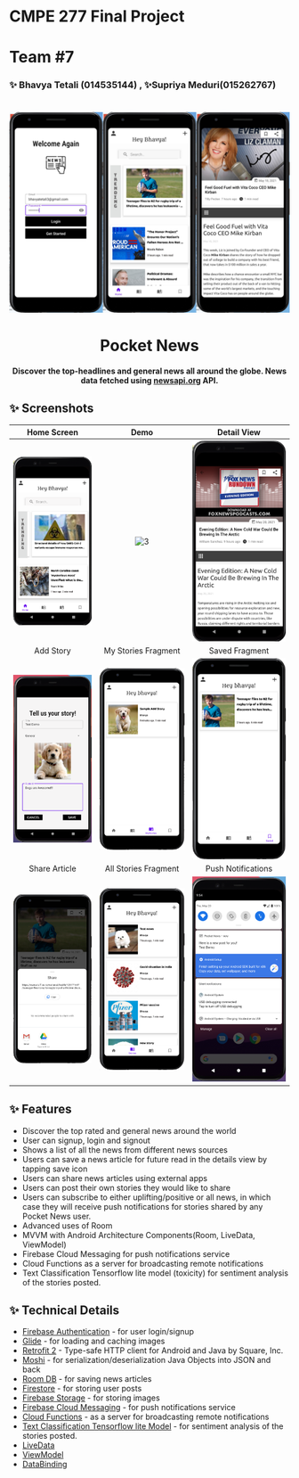 # CMPE 277 Final Project

# Team #7
### ✨ Bhavya Tetali (014535144) , ✨Supriya Meduri(015262767)
#
#
![Screen](https://github.com/supriyameduri9/AppFinalProject/blob/main/PocketNews-Screenshots/PocketNews-Merge.jpg)
<h1 align="center">Pocket News</h1>
<h4 align="center">
	Discover the top-headlines and general news all around the globe. News data fetched using <a href="https://newsapi.org/">newsapi.org</a> API.
</h4>


## ✨ Screenshots


| Home Screen | Demo |  Detail View |
|:-:|:-:|:-:|
| ![Fist](https://github.com/supriyameduri9/AppFinalProject/blob/main/PocketNews-Screenshots/HomePage.png) | ![3](https://github.com/supriyameduri9/AppFinalProject/blob/main/PocketNews-Screenshots/DemoGif.gif) | ![3](https://github.com/supriyameduri9/AppFinalProject/blob/main/PocketNews-Screenshots/DetailView.png) |
| Add Story | My Stories Fragment | Saved Fragment
| ![4](https://github.com/supriyameduri9/AppFinalProject/blob/main/PocketNews-Screenshots/AddStory.png) | ![5](https://github.com/supriyameduri9/AppFinalProject/blob/main/PocketNews-Screenshots/MyStory.png)  | ![6](https://github.com/supriyameduri9/AppFinalProject/blob/main/PocketNews-Screenshots/SavedFragment.png)|
| Share Article | All Stories Fragment | Push Notifications
| ![4](https://github.com/supriyameduri9/AppFinalProject/blob/main/PocketNews-Screenshots/SharePopUp.png) | ![5](https://github.com/supriyameduri9/AppFinalProject/blob/main/PocketNews-Screenshots/AllStories.png)  | ![6](https://github.com/supriyameduri9/AppFinalProject/blob/main/PocketNews-Screenshots/PushNotification.png)|


## ✨ Features

*   Discover the top rated and general news around the world
*   User can signup, login and signout 
*   Shows a list of all the news from different news sources
*   Users can save a news article for future read in the details view by tapping save icon 
*   Users can share news articles using external apps
*   Users can post their own stories they would like to share
*   Users can subscribe to either uplifting/positive or all news, in which case they will receive push notifications for stories shared by any Pocket News user.
*   Advanced uses of Room
*   MVVM with Android Architecture Components(Room, LiveData, ViewModel)
*   Firebase Cloud Messaging for push notifications service
*   Cloud Functions as a server for broadcasting remote notifications
*   Text Classification Tensorflow lite model (toxicity) for sentiment analysis of the stories posted.

## ✨ Technical Details

*   [Firebase Authentication](https://firebase.google.com/docs/auth) - for user login/signup
*   [Glide](https://github.com/bumptech/glide) - for loading and caching images 
*   [Retrofit 2](https://github.com/square/retrofit) - Type-safe HTTP client for Android and Java by Square, Inc. 
*   [Moshi](https://github.com/google/gson) - for serialization/deserialization Java Objects into JSON and back
*   [Room DB](https://developer.android.com/reference/android/arch/persistence/room/RoomDatabase) - for saving news articles
*   [Firestore](https://firebase.google.com/docs/firestore) - for storing user posts
*   [Firebase Storage](https://firebase.google.com/docs/storage/android/create-reference) - for storing images
*   [Firebase Cloud Messaging](https://firebase.google.com/docs/cloud-messaging/android/client) - for push notifications service
*   [Cloud Functions](https://firebase.google.com/docs/functions) - as a server for broadcasting remote notifications
*   [Text Classification Tensorflow lite Model](https://tfhub.dev/tensorflow/tfjs-model/toxicity/1/default/1) - for sentiment analysis of the stories posted.
*   [LiveData](https://developer.android.com/topic/libraries/architecture/livedata)
*   [ViewModel](https://developer.android.com/topic/libraries/architecture/viewmodel)
*   [DataBinding](https://developer.android.com/topic/libraries/data-binding/)






